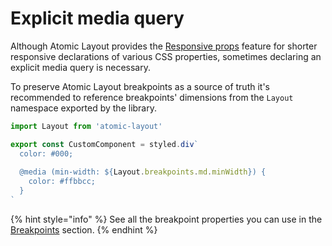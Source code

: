 # Explicit media query

Although Atomic Layout provides the [Responsive props](../fundamentals/responsive-props.md) feature for shorter responsive declarations of various CSS properties, sometimes declaring an explicit media query is necessary.

To preserve Atomic Layout breakpoints as a source of truth it's recommended to reference breakpoints' dimensions from the `Layout` namespace exported by the library.

```jsx
import Layout from 'atomic-layout'

export const CustomComponent = styled.div`
  color: #000;
  
  @media (min-width: ${Layout.breakpoints.md.minWidth}) {
    color: #ffbbcc;
  }
`
```

{% hint style="info" %}
See all the breakpoint properties you can use in the [Breakpoints](../fundamentals/breakpoints.md) section.
{% endhint %}



